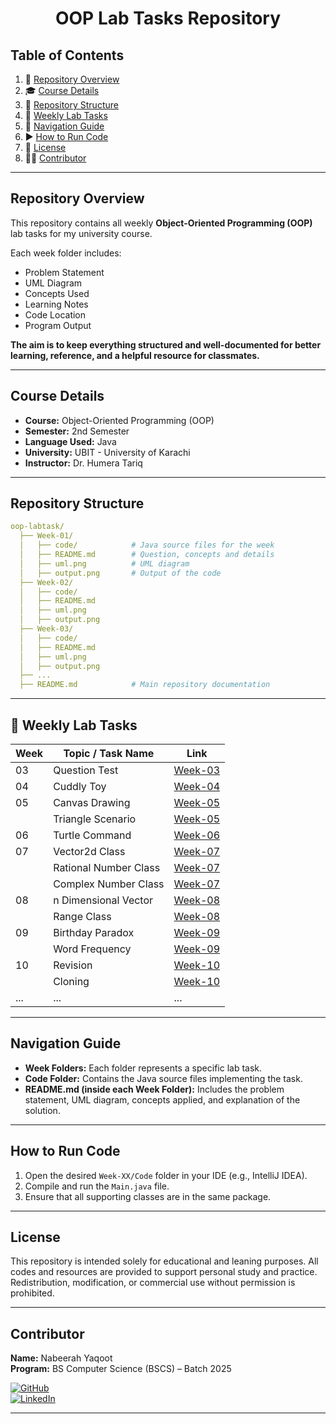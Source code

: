 <h1 align="center"> OOP Lab Tasks Repository </h1>

## Table of Contents

1. 📖 [Repository Overview](#repository-overview)
2. 🎓 [Course Details](#course-details)
3. 📂 [Repository Structure](#repository-structure)
4. 📅 [Weekly Lab Tasks](#weekly-lab-tasks)
5. 🧭 [Navigation Guide](#navigation-guide)
6. ▶️ [How to Run Code](#how-to-run-code)
7. 📜 [License](#license)
8. 👩‍💻 [Contributor](#contributor)

---

## Repository Overview

This repository contains all weekly **Object-Oriented Programming (OOP)** lab tasks for my university course.  

Each week folder includes:

- Problem Statement
- UML Diagram
- Concepts Used
- Learning Notes
- Code Location
- Program Output 

**The aim is to keep everything structured and well-documented for better learning, reference, and a helpful resource for classmates.**

---

## Course Details

- **Course:** Object-Oriented Programming (OOP)
- **Semester:** 2nd Semester
- **Language Used:** Java
- **University:** UBIT - University of Karachi
- **Instructor:** Dr. Humera Tariq

---

## Repository Structure

```yaml
oop-labtask/
  ├── Week-01/
  │   ├── code/            # Java source files for the week
  │   ├── README.md        # Question, concepts and details 
  │   ├── uml.png          # UML diagram 
  │   ├── output.png       # Output of the code 
  ├── Week-02/
  │   ├── code/
  │   ├── README.md
  │   ├── uml.png
  │   ├── output.png           
  ├── Week-03/
  │   ├── code/
  │   ├── README.md
  │   ├── uml.png
  │   ├── output.png           
  ├── ...
  ├── README.md            # Main repository documentation

```

---

## 📅 Weekly Lab Tasks

| Week | Topic / Task Name     | Link                                     |
|------|-----------------------|------------------------------------------|
| 03   | Question Test         | [Week-03](./src/W3_QuestionTest)         |
| 04   | Cuddly Toy            | [Week-04](./src/W4_CuddlyToys)           |
| 05   | Canvas Drawing        | [Week-05](./src/W5_Canvas_Drawing)       |
|      | Triangle Scenario     | [Week-05](./src/W5_Triangle_Scenario)    |
| 06   | Turtle Command        | [Week-06](./src/W6_Turtle_Command)       |
| 07   | Vector2d Class        | [Week-07](./src/W7_Vector2D)             |
|      | Rational Number Class | [Week-07](./src/W7_RationalNumbers)      |
|      | Complex Number Class  | [Week-07](./src/W7_ComplexNumbers)       |
| 08   | n Dimensional Vector  | [Week-08](./src/W8_n_DimensionalVectors) |
|      | Range Class           | [Week-08](./src/W8_Range)                |
| 09   | Birthday Paradox      | [Week-09](./src/W9_Birthday_Paradox)     |
|      | Word Frequency        | [Week-09](./src/W9_Word_Frequency)       |
| 10   | Revision              | [Week-10](./src/W10_Revision)            |
|      | Cloning               | [Week-10](./src/W10_Cloning)             |
| ...  | ...                   | ...                                      |

---

## Navigation Guide

- **Week Folders:** Each folder represents a specific lab task.
- **Code Folder:** Contains the Java source files implementing the task.
- **README.md (inside each Week Folder):** Includes the problem statement, UML diagram, concepts applied, and explanation of the solution.

---

## How to Run Code

1. Open the desired `Week-XX/Code` folder in your IDE (e.g., IntelliJ IDEA).
2. Compile and run the `Main.java` file.
3. Ensure that all supporting classes are in the same package.

---

## License
This repository is intended solely for educational and leaning purposes. All codes and resources are provided to support personal study and practice. Redistribution, modification, or commercial use without permission is prohibited. 

---

## Contributor

**Name:** Nabeerah Yaqoot  
**Program:** BS Computer Science (BSCS) – Batch 2025

[![GitHub](https://img.shields.io/badge/GitHub-nabeerah27-black?logo=github&logoColor=white)](https://github.com/nabeerah27)  
[![LinkedIn](https://img.shields.io/badge/LinkedIn-nabeerah27-blue?logo=linkedin&logoColor=white)](https://www.linkedin.com/in/nabeerah27)

---


